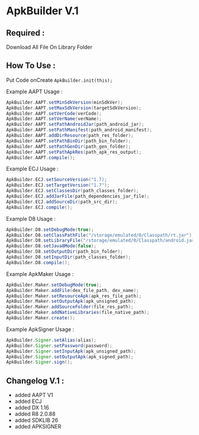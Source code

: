 # ApkBuilder V.1

## Required :

Download All File On Library Folder

## How To Use :

Put Code onCreate
`ApkBuilder.init(this);`

Example AAPT Usage :

```groovy
ApkBuilder.AAPT.setMinSdkVersion(minSdkVer);
ApkBuilder.AAPT.setMaxSdkVersion(targetSdkVersion);
ApkBuilder.AAPT.setVerCode(verCode);
ApkBuilder.AAPT.setVerName(verName);
ApkBuilder.AAPT.setPathAndroidJar(path_android_jar);
ApkBuilder.AAPT.setPathManifest(path_android_manifest);
ApkBuilder.AAPT.addDirResource(path_res_folder);
ApkBuilder.AAPT.setPathBinDir(path_bin_folder);
ApkBuilder.AAPT.setPathGenDir(path_gen_folder);
ApkBuilder.AAPT.setPathApkRes(path_apk_res_output);
ApkBuilder.AAPT.compile();
```

Example ECJ Usage :

```groovy
ApkBuilder.ECJ.setSourceVersion("1.7);
ApkBuilder.ECJ.setTargetVersion("1.7");
ApkBuilder.ECJ.setClassesDir(path_classes_folder);
ApkBuilder.ECJ.addJarFile(path_dependencies_jar_file);
ApkBuilder.ECJ.addSourceDir(path_src_dir);
ApkBuilder.ECJ.compile();
```

Example D8 Usage :

```groovy
ApkBuilder.D8.setDebugMode(true);
ApkBuilder.D8.setClassPathFile("/storage/emulated/0/Classpath/rt.jar");
ApkBuilder.D8.setLibraryFile("/storage/emulated/0/Classpath/android.jar");
ApkBuilder.D8.setJava8Mode(false);
ApkBuilder.D8.setOutputDir(path_bin_folder);
ApkBuilder.D8.setInputDir(path_classes_folder);
ApkBuilder.D8.compile();
```

Example ApkMaker Usage :

```groovy
ApkBuilder.Maker.setDebugMode(true);
ApkBuilder.Maker.addFile(dex_file_path, dex_name);
ApkBuilder.Maker.setResourceApk(apk_res_file_path);
ApkBuilder.Maker.setOutputApk(apk_unsigned_path);
ApkBuilder.Maker.addSourceFolder(file_res_path);
ApkBuilder.Maker.addNativeLibraries(file_native_path);
ApkBuilder.Maker.create();
```

Example ApkSigner Usage :

```groovy
ApkBuilder.Signer.setAlias(alias);
ApkBuilder.Signer.setPassword(password);
ApkBuilder.Signer.setInputApk(apk_unsigned_path);
ApkBuilder.Signer.setOutputApk(apk_signed_path);
ApkBuilder.Signer.sign();
```


## Changelog V.1 :
- added AAPT V1
- added ECJ
- added DX 1.16
- added R8 2.0.88
- added SDKLIB 26
- added APKSIGNER
